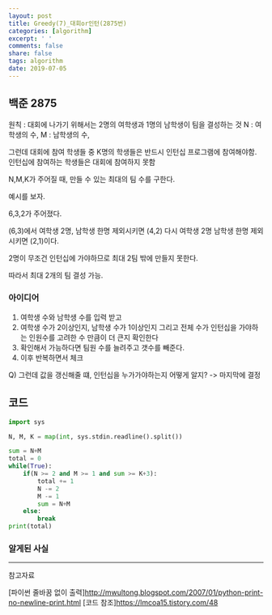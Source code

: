```yaml
---
layout: post
title: Greedy(7)_대회or인턴(2875번)
categories: [algorithm]
excerpt: ' '
comments: false
share: false
tags: algorithm
date: 2019-07-05
---
```


## 백준 2875

원칙 : 대회에 나가기 위해서는 2명의 여학생과 1명의 남학생이 팀을 결성하는 것
N : 여학생의 수,
M : 남학생의 수,

그런데 대회에 참여 학생들 중
K명의 학생들은 반드시 인턴십 프로그램에 참여해야함.
인턴십에 참여하는 학생들은 대회에 참여하지 못함

N,M,K가 주어질 때, 만들 수 있는 최대의 팀 수를 구한다.

예시를 보자.

6,3,2가 주어졌다.

(6,3)에서
여학생 2명, 남학생 한명 제외시키면
(4,2)
다시 여학생 2명 남학생 한명 제외시키면
(2,1)이다.

2명이 무조건 인턴십에 가야하므로
최대 2팀 밖에 만들지 못한다.

따라서 최대 2개의 팀 결성 가능.

### 아이디어

1. 여학생 수와 남학생 수를 입력 받고
2. 여학생 수가 2이상인지, 남학생 수가 1이상인지 그리고 전체 수가 인턴십을 가야하는 인원수를 고려한 수 만큼이 더 큰지 확인한다
3. 확인해서 가능하다면 팀원 수를 늘려주고 갯수를 빼준다.
4. 이후 반복하면서 체크

Q) 그런데 값을 갱신해줄 떄, 인턴십을 누가가야하는지 어떻게 알지?
-> 마지막에 결정

## 코드

```python
import sys

N, M, K = map(int, sys.stdin.readline().split())

sum = N+M
total = 0
while(True):
    if(N >= 2 and M >= 1 and sum >= K+3):
        total += 1
        N -= 2
        M -= 1
        sum = N+M
    else:
        break
print(total)

```

### 알게된 사실

---

참고자료

[파이썬 줄바꿈 없이 출력]<http://mwultong.blogspot.com/2007/01/python-print-no-newline-print.html>
[코드 참조]<https://lmcoa15.tistory.com/48>
